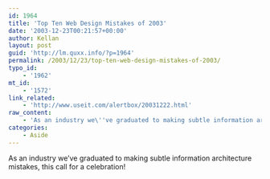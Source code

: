```yaml
---
id: 1964
title: 'Top Ten Web Design Mistakes of 2003'
date: '2003-12-23T00:21:57+00:00'
author: Kellan
layout: post
guid: 'http://lm.quxx.info/?p=1964'
permalink: /2003/12/23/top-ten-web-design-mistakes-of-2003/
typo_id:
    - '1962'
mt_id:
    - '1572'
link_related:
    - 'http://www.useit.com/alertbox/20031222.html'
raw_content:
    - 'As an industry we\''ve graduated to making subtle information architecture mistakes, this call for a celebration!'
categories:
    - Aside
---
```


As an industry we’ve graduated to making subtle information architecture mistakes, this call for a celebration!